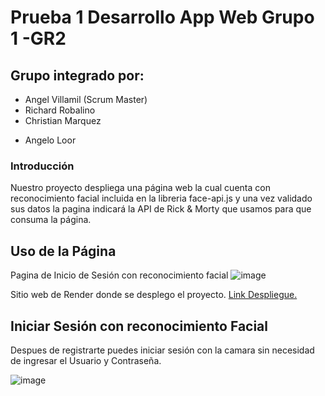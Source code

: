 
# Prueba 1 Desarrollo App Web Grupo 1 -GR2

## Grupo integrado por:
* Angel Villamil (Scrum Master)
* Richard Robalino
* Christian Marquez
+ Angelo Loor

### Introducción
Nuestro proyecto despliega una página web la cual cuenta con reconocimiento facial incluida en la libreria face-api.js y una vez validado sus datos la pagina indicará la API de Rick & Morty que usamos para que consuma la página.

## Uso de la Página
Pagina de Inicio de Sesión con reconocimiento facial
![image](https://github.com/user-attachments/assets/eafdfada-95f5-43ce-aac9-ba2fb2fa679b)

Sitio web de Render donde se desplego el proyecto.
 [Link Despliegue.](https://pruebaapis.onrender.com)

## Iniciar Sesión con reconocimiento Facial
 Despues de registrarte puedes iniciar sesión con la camara sin necesidad de ingresar el Usuario y Contraseña.

 ![image](https://github.com/user-attachments/assets/abfadc6e-cf2d-4cd8-9222-e74e19606a4d)
